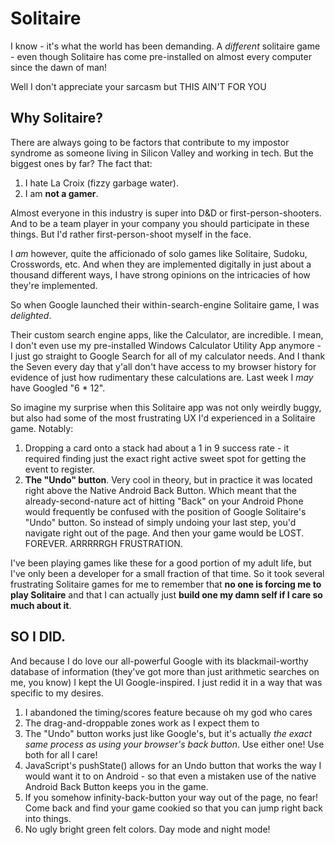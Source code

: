# Solitaire

I know - it's what the world has been demanding. A _different_ solitaire game - even though Solitaire has come pre-installed on almost every computer since the dawn of man!

Well I don't appreciate your sarcasm but THIS AIN'T FOR YOU

## Why Solitaire?

There are always going to be factors that contribute to my impostor syndrome as someone living in Silicon Valley and working in tech. But the biggest ones by far? The fact that:

1. I hate La Croix (fizzy garbage water).
1. I am **not a gamer**.

Almost everyone in this industry is super into D&D or first-person-shooters. And to be a team player in your company you should participate in these things. But I'd rather first-person-shoot myself in the face.

I _am_ however, quite the afficionado of solo games like Solitaire, Sudoku, Crosswords, etc. And when they are implemented digitally in just about a thousand different ways, I have strong opinions on the intricacies of how they're implemented.

So when Google launched their within-search-engine Solitaire game, I was _delighted_. 

Their custom search engine apps, like the Calculator, are incredible. I mean, I don't even use my pre-installed Windows Calculator Utility App anymore - I just go straight to Google Search for all of my calculator needs. And I thank the Seven every day that y'all don't have access to my browser history for evidence of just how rudimentary these calculations are. Last week I _may_ have Googled "6 * 12".

So imagine my surprise when this Solitaire app was not only weirdly buggy, but also had some of the most frustrating UX I'd experienced in a Solitaire game. Notably: 

1. Dropping a card onto a stack had about a 1 in 9 success rate - it required finding just the exact right active sweet spot for getting the event to register.
1. **The "Undo" button**. Very cool in theory, but in practice it was located right above the Native Android Back Button. Which meant that the already-second-nature act of hitting "Back" on your Android Phone would frequently be confused with the position of Google Solitaire's "Undo" button. So instead of simply undoing your last step, you'd navigate right out of the page. And then your game would be LOST. FOREVER. ARRRRRGH FRUSTRATION.

I've been playing games like these for a good portion of my adult life, but I've only been a developer for a small fraction of that time. So it took several frustrating Solitaire games for me to remember that **no one is forcing me to play Solitaire** and that I can actually just **build one my damn self if I care so much about it**.

## SO I DID.

And because I do love our all-powerful Google with its blackmail-worthy database of information (they've got more than just arithmetic searches on me, you know) I kept the UI Google-inspired. I just redid it in a way that was specific to my desires.

1. I abandoned the timing/scores feature because oh my god who cares
1. The drag-and-droppable zones work as I expect them to
1. The "Undo" button works just like Google's, but it's actually _the exact same process as using your browser's back button_. Use either one! Use both for all I care!
  1. JavaScript's pushState() allows for an Undo button that works the way I would want it to on Android - so that even a mistaken use of the native Android Back Button keeps you in the game.
  1. If you somehow infinity-back-button your way out of the page, no fear! Come back and find your game cookied so that you can jump right back into things.
1. No ugly bright green felt colors. Day mode and night mode!
